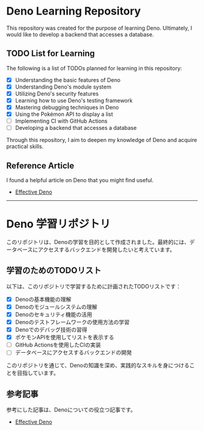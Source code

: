 # Deno Learning Repository

This repository was created for the purpose of learning Deno. Ultimately, I
would like to develop a backend that accesses a database.

## TODO List for Learning

The following is a list of TODOs planned for learning in this repository:

- [x] Understanding the basic features of Deno
- [x] Understanding Deno's module system
- [x] Utilizing Deno's security features
- [x] Learning how to use Deno's testing framework
- [x] Mastering debugging techniques in Deno
- [x] Using the Pokémon API to display a list
- [ ] Implementing CI with GitHub Actions
- [ ] Developing a backend that accesses a database

Through this repository, I aim to deepen my knowledge of Deno and acquire
practical skills.

## Reference Article

I found a helpful article on Deno that you might find useful.

- [Effective Deno](https://zenn.dev/uki00a/books/effective-deno/viewer/follow-denos-style)

---

# Deno 学習リポジトリ

このリポジトリは、Denoの学習を目的として作成されました。最終的には、データベースにアクセスするバックエンドを開発したいと考えています。

## 学習のためのTODOリスト

以下は、このリポジトリで学習するために計画されたTODOリストです：

- [x] Denoの基本機能の理解
- [x] Denoのモジュールシステムの理解
- [x] Denoのセキュリティ機能の活用
- [x] Denoのテストフレームワークの使用方法の学習
- [x] Denoでのデバッグ技術の習得
- [x] ポケモンAPIを使用してリストを表示する
- [ ] GitHub Actionsを使用したCIの実装
- [ ] データベースにアクセスするバックエンドの開発

このリポジトリを通じて、Denoの知識を深め、実践的なスキルを身につけることを目指しています。

## 参考記事

参考にした記事は、Denoについての役立つ記事です。

- [Effective Deno](https://zenn.dev/uki00a/books/effective-deno/viewer/follow-denos-style)
